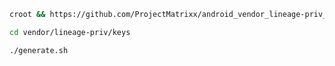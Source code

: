 ```bash
croot && https://github.com/ProjectMatrixx/android_vendor_lineage-priv_keys-template.git -b master vendor/lineage-priv/keys
```

```bash
cd vendor/lineage-priv/keys
```

```bash
./generate.sh
```
